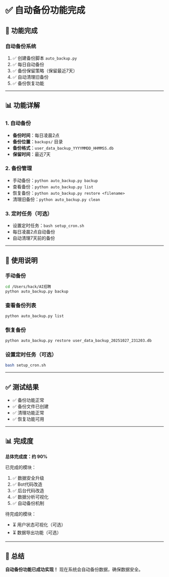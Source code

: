 # ✅ 自动备份功能完成

## 🎉 功能完成

### 自动备份系统
1. ✅ 创建备份脚本 `auto_backup.py`
2. ✅ 每日自动备份
3. ✅ 备份保留策略（保留最近7天）
4. ✅ 自动清理旧备份
5. ✅ 备份恢复功能

---

## 📊 功能详解

### 1. 自动备份
- **备份时间**：每日凌晨2点
- **备份位置**：`backups/` 目录
- **备份格式**：`user_data_backup_YYYYMMDD_HHMMSS.db`
- **保留时间**：最近7天

### 2. 备份管理
- 手动备份：`python auto_backup.py backup`
- 查看备份：`python auto_backup.py list`
- 恢复备份：`python auto_backup.py restore <filename>`
- 清理旧备份：`python auto_backup.py clean`

### 3. 定时任务（可选）
- 设置定时任务：`bash setup_cron.sh`
- 每日凌晨2点自动备份
- 自动清理7天前的备份

---

## 🔧 使用说明

### 手动备份
```bash
cd /Users/hack/AI招聘
python auto_backup.py backup
```

### 查看备份列表
```bash
python auto_backup.py list
```

### 恢复备份
```bash
python auto_backup.py restore user_data_backup_20251027_231203.db
```

### 设置定时任务（可选）
```bash
bash setup_cron.sh
```

---

## ✅ 测试结果

- ✅ 备份功能正常
- ✅ 备份文件已创建
- ✅ 清理功能正常
- ✅ 恢复功能可用

---

## 📊 完成度

**总体完成度：约 90%**

已完成的模块：
1. ✅ 数据安全升级
2. ✅ Bot代码改造
3. ✅ 后台代码改造
4. ✅ 数据分析可视化
5. ✅ 自动备份机制

待完成的模块：
- ⏳ 用户状态可视化（可选）
- ⏳ 数据导出功能（可选）

---

## 🎯 总结

**自动备份功能已成功实现！**
现在系统会自动备份数据，确保数据安全。

